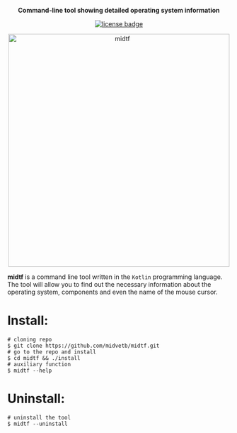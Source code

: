 <p align="center"><strong>Command-line tool showing detailed operating system information</strong></p>
<p align="center">
<a href="./LICENSE.md"><img src="https://img.shields.io/badge/license-MIT?color=red" alt="license badge"></a>
</p>

<p align="center">
<img src="https://i.imgur.com/ileuc3v.png" align="center" height="525px" width="500px" alt="midtf">

<strong>midtf</strong> is a command line tool written in the `Kotlin` programming language.
The tool will allow you to find out the necessary information about the operating system, components and even the name of the mouse cursor.
</p>

# Install:
```shell
# cloning repo
$ git clone https://github.com/midvetb/midtf.git
# go to the repo and install
$ cd midtf && ./install
# auxiliary function
$ midtf --help
```
# Uninstall:
```shell
# uninstall the tool
$ midtf --uninstall
```
